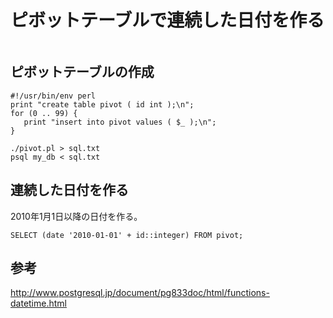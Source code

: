 ﻿# ピボットテーブルで連続した日付を作る

```clike

```

## ピボットテーブルの作成

```clike
#!/usr/bin/env perl
print "create table pivot ( id int );\n";
for (0 .. 99) {
   print "insert into pivot values ( $_ );\n";
}
```

```clike
./pivot.pl > sql.txt
psql my_db < sql.txt
```

## 連続した日付を作る
2010年1月1日以降の日付を作る。

```clike
SELECT (date '2010-01-01' + id::integer) FROM pivot;
```

## 参考
http://www.postgresql.jp/document/pg833doc/html/functions-datetime.html
